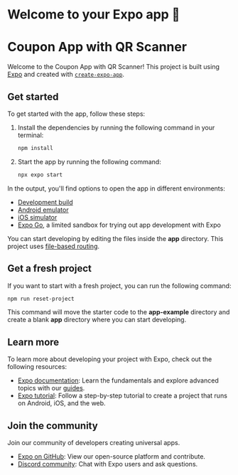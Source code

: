 # Welcome to your Expo app 👋

# Coupon App with QR Scanner

Welcome to the Coupon App with QR Scanner! This project is built using [Expo](https://expo.dev) and created with [`create-expo-app`](https://www.npmjs.com/package/create-expo-app).

## Get started

To get started with the app, follow these steps:

1. Install the dependencies by running the following command in your terminal:

   ```bash
   npm install
   ```

2. Start the app by running the following command:

   ```bash
   npx expo start
   ```

In the output, you'll find options to open the app in different environments:

- [Development build](https://docs.expo.dev/develop/development-builds/introduction/)
- [Android emulator](https://docs.expo.dev/workflow/android-studio-emulator/)
- [iOS simulator](https://docs.expo.dev/workflow/ios-simulator/)
- [Expo Go](https://expo.dev/go), a limited sandbox for trying out app development with Expo

You can start developing by editing the files inside the **app** directory. This project uses [file-based routing](https://docs.expo.dev/router/introduction).

## Get a fresh project

If you want to start with a fresh project, you can run the following command:

```bash
npm run reset-project
```

This command will move the starter code to the **app-example** directory and create a blank **app** directory where you can start developing.

## Learn more

To learn more about developing your project with Expo, check out the following resources:

- [Expo documentation](https://docs.expo.dev/): Learn the fundamentals and explore advanced topics with our [guides](https://docs.expo.dev/guides).
- [Expo tutorial](https://docs.expo.dev/tutorial/introduction/): Follow a step-by-step tutorial to create a project that runs on Android, iOS, and the web.

## Join the community

Join our community of developers creating universal apps.

- [Expo on GitHub](https://github.com/expo/expo): View our open-source platform and contribute.
- [Discord community](https://chat.expo.dev): Chat with Expo users and ask questions.
